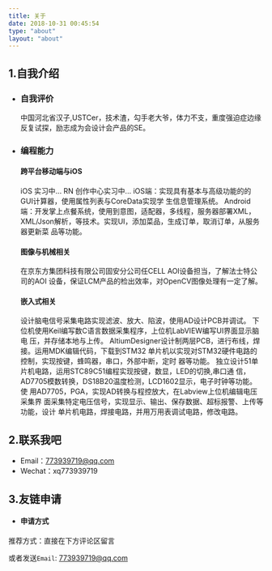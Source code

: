 ```yaml
---
title: 关于
date: 2018-10-31 00:45:54
type: "about"
layout: "about"
---
```


## 1.自我介绍

- ### 自我评价

  中国河北省汉子,USTCer，技术渣，勾手老大爷，体力不支，重度强迫症边缘反复试探，励志成为会设计会产品的SE。

- ### 编程能力

  #### 跨平台移动端与iOS
  
  iOS 实习中...
  RN 创作中心实习中...
  iOS端：实现具有基本与高级功能的的GUI计算器，使用属性列表与CoreData实现学 生信息管理系统。 
  Android端：开发掌上点餐系统，使用到意图，适配器，多线程，服务器部署XML， XML/Json解析，等技术。实现UI，添加菜品，生成订单，取消订单，从服务器更新菜 品等功能。

  #### 图像与机械相关

  在京东方集团科技有限公司固安分公司任CELL AOI设备担当，了解法士特公司的AOI 设备，保证LCM产品的检出效率，对OpenCV图像处理有一定了解。

  #### 嵌入式相关

  设计脑电信号采集电路实现滤波、放大、陷波，使用AD设计PCB并调试。
  下位机使用Keil编写数C语言数据采集程序，上位机LabVIEW编写UI界面显示脑电 压，并存储本地与上传。
  AltiumDesigner设计制两层PCB，进行布线，焊接。运用MDK编辑代码，下载到STM32 单片机以实现对STM32硬件电路的控制，实现按键，蜂鸣器，串口，外部中断，定时 器等功能。
  独立设计51单片机电路，运用STC89C51编程实现按键，数显，LED的切换,串口通 信，AD7705模数转换，DS18B20温度检测，LCD1602显示，电子时钟等功能。使 用AD7705，PGA，实现AD转换与程控放大，在Labview上位机编辑电压采集界 面采集特定电压信号，实现显示、输出、保存数据、超标报警、上传等功能，设计 单片机电路，焊接电路，并用万用表调试电路，修改电路。

## 2.联系我吧

- Email：773939719@qq.com
- Wechat：xq773939719

## 3.友链申请

- #### 申请方式

推荐方式：直接在下方评论区留言

或者发送`Email`: 773939719@qq.com
